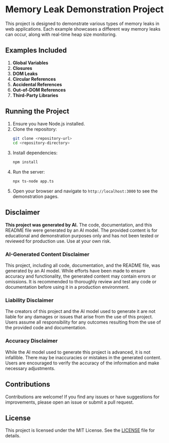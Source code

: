 # Memory Leak Demonstration Project

This project is designed to demonstrate various types of memory leaks in web applications. Each example showcases a different way memory leaks can occur, along with real-time heap size monitoring.

## Examples Included

1. **Global Variables**
2. **Closures**
3. **DOM Leaks**
4. **Circular References**
5. **Accidental References**
6. **Out-of-DOM References**
7. **Third-Party Libraries**

## Running the Project

1. Ensure you have Node.js installed.
2. Clone the repository:
   ```sh
   git clone <repository-url>
   cd <repository-directory>
   ```
3. Install dependencies:
   ```sh
   npm install
   ```
4. Run the server:
   ```sh
   npx ts-node app.ts
   ```
5. Open your browser and navigate to `http://localhost:3000` to see the demonstration pages.

## Disclaimer

**This project was generated by AI.** The code, documentation, and this README file were generated by an AI model. The provided content is for educational and demonstration purposes only and has not been tested or reviewed for production use. Use at your own risk.

### AI-Generated Content Disclaimer

This project, including all code, documentation, and the README file, was generated by an AI model. While efforts have been made to ensure accuracy and functionality, the generated content may contain errors or omissions. It is recommended to thoroughly review and test any code or documentation before using it in a production environment.

### Liability Disclaimer

The creators of this project and the AI model used to generate it are not liable for any damages or issues that arise from the use of this project. Users assume all responsibility for any outcomes resulting from the use of the provided code and documentation.

### Accuracy Disclaimer

While the AI model used to generate this project is advanced, it is not infallible. There may be inaccuracies or mistakes in the generated content. Users are encouraged to verify the accuracy of the information and make necessary adjustments.

## Contributions

Contributions are welcome! If you find any issues or have suggestions for improvements, please open an issue or submit a pull request.

## License

This project is licensed under the MIT License. See the [LICENSE](LICENSE) file for details.

